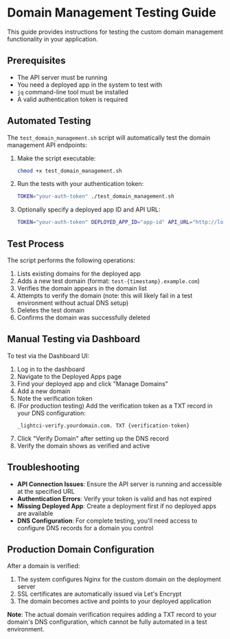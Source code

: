 # Domain Management Testing Guide

This guide provides instructions for testing the custom domain management functionality in your application.

## Prerequisites

- The API server must be running
- You need a deployed app in the system to test with
- `jq` command-line tool must be installed
- A valid authentication token is required

## Automated Testing

The `test_domain_management.sh` script will automatically test the domain management API endpoints:

1. Make the script executable:
   ```bash
   chmod +x test_domain_management.sh
   ```

2. Run the tests with your authentication token:
   ```bash
   TOKEN="your-auth-token" ./test_domain_management.sh
   ```

3. Optionally specify a deployed app ID and API URL:
   ```bash
   TOKEN="your-auth-token" DEPLOYED_APP_ID="app-id" API_URL="http://localhost:3001/api" ./test_domain_management.sh
   ```

## Test Process

The script performs the following operations:

1. Lists existing domains for the deployed app
2. Adds a new test domain (format: `test-{timestamp}.example.com`)
3. Verifies the domain appears in the domain list
4. Attempts to verify the domain (note: this will likely fail in a test environment without actual DNS setup)
5. Deletes the test domain
6. Confirms the domain was successfully deleted

## Manual Testing via Dashboard

To test via the Dashboard UI:

1. Log in to the dashboard
2. Navigate to the Deployed Apps page
3. Find your deployed app and click "Manage Domains"
4. Add a new domain
5. Note the verification token
6. (For production testing) Add the verification token as a TXT record in your DNS configuration:
   ```
   _lightci-verify.yourdomain.com. TXT {verification-token}
   ```
7. Click "Verify Domain" after setting up the DNS record
8. Verify the domain shows as verified and active

## Troubleshooting

- **API Connection Issues**: Ensure the API server is running and accessible at the specified URL
- **Authentication Errors**: Verify your token is valid and has not expired
- **Missing Deployed App**: Create a deployment first if no deployed apps are available
- **DNS Configuration**: For complete testing, you'll need access to configure DNS records for a domain you control

## Production Domain Configuration

After a domain is verified:

1. The system configures Nginx for the custom domain on the deployment server
2. SSL certificates are automatically issued via Let's Encrypt
3. The domain becomes active and points to your deployed application

**Note**: The actual domain verification requires adding a TXT record to your domain's DNS configuration, which cannot be fully automated in a test environment. 